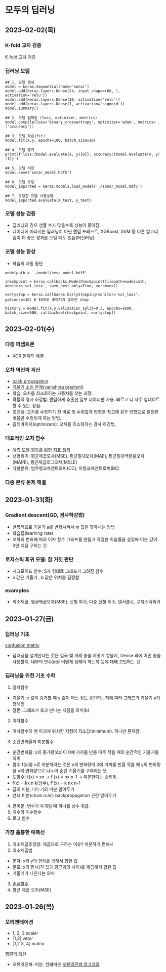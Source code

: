 # 모두의 딥러닝
## 2023-02-02(목)
### K-fold 교차 검증
[K-fold 교차 검증](https://nonmeyet.tistory.com/entry/KFold-Cross-Validation%EA%B5%90%EC%B0%A8%EA%B2%80%EC%A6%9D-%EC%A0%95%EC%9D%98-%EB%B0%8F-%EC%84%A4%EB%AA%85)

### 딥러닝 모델
```
## 1. 모델 생성
model = keras.Sequential(name='sonar')
model.add(keras.layers.Dense(24, input_shape=(60, ), activation='relu'))
model.add(keras.layers.Dense(10, activation='relu'))
model.add(keras.layers.Dense(1, activation='sigmoid'))
model.summary()

## 2. 모델 컴파일 (loss, optimizer, metrics)
model.compile(loss='binary_crossentropy', optimizer='adam', metrics=['accuracy'])

## 3. 모델 학습(fit)
model.fit(X,y, epochs=100, batch_size=20)

## 4. 모델 평가
print(f'loss:{model.evaluate(X, y)[0]}, accuracy:{model.evaluate(X, y)[1]}')

## 5. 모델 저장
model.save('sonar_model.hdf5')

## 6. 모델 로딩
model_imported = keras.models.load_model('./sonar_model.hdf5')

## 7. 로딩한 모델 사용방법
model_imported.evaluate(X_test, y_test)
```
### 모델 성능 검증
- 딥러닝의 경우 샘플 수가 많을수록 성능이 좋아짐
- 데이터에 따라서는 딥러닝이 아닌 랜덤 포레스트, XGBoost, SVM 등 다른 알고리즘이 더 좋은 성과를 보일 때도 있음(머신러닝)

### 모델 성능 향상
- 학습의 자동 중단
```
modelpath = './model/best_model.hdf5'

checkpoint = keras.callbacks.ModelCheckpoint(filepath=modelpath, monitor='val_loss', save_best_only=True, verbose=1)

earlystop = keras.callbacks.EarlyStopping(monitor='val_loss', patience=10) # 10정도 좋아지지 않으면 stop

history = model.fit(X,y,validation_split=0.3, epochs=2000, batch_size=500, callbacks=[checkpoint, earlystop])
```

## 2023-02-01(수)
### 다층 퍼셉트론
- XOR 문제의 해결

### 오차 역전파 계산
- [back propagation](https://evan-moon.github.io/2018/07/19/deep-learning-backpropagation/)
- [기울기 소실 문제(vanishing gradient)](https://heytech.tistory.com/388)
- 학습: 오차를 최소화하는 가중치를 찾는 과정.
- 확률적 경사 하강법: 랜덤하게 추출한 일부 데이터만 사용. 빠르고 더 자주 업데이트 할 수 있는 장점.
- 모멘텀: 오차를 수정하기 전 바로 앞 수정값과 방향을 참고해 같은 방향으로 일정한 비율만 수정되게 하는 방법.
- 옵티마이저(optimizers): 오차를 최소화하는 경사 하강법.

### 대표적인 오차 함수
- [예측 모델 평가를 위한 지표 정리](https://aliencoder.tistory.com/43)
- 선형회귀: 평균제곱오차(MSE), 평균절대오차(MAE), 평균절대백분율오차(MAPE), 평균제곱로그오차(MSLE)
- 다항분류: 범주형교차엔트로피(CC), 이항교차엔트로피(BC)

### 다중 분류 문제 해결

## 2023-01-31(화)
### Gradient descent(GD, 경사하강법)
- 반복적으로 기울기 a를 변화시켜서 m 값을 찾아내는 방법
- 학습률(learning rate)
- 오차의 변화에 따라 이차 함수 그래프를 만들고 적절한 학습률을 설정해 미분 값이 0인 지점 구하는 것

### 로지스틱 회귀 모델: 참 거짓 판단
- 시그모이드 함수: S자 형태로 그래프가 그려진 함수
- a 값은 기울기 , b 값은 위치를 결정함

### examples
- 최소제곱, 평균제곱오차(MSE), 선형 회귀, 다중 선형 회귀, 텐서플로, 로지스틱회귀

## 2023-01-27(금)
### 딥러닝 기초
[confusion matrix](https://diseny.tistory.com/entry/%ED%98%BC%EB%8F%99%ED%96%89%EB%A0%ACconfusion-matrix?category=906035)
- 딥러닝을 설계한다는 것은 결국 몇 개의 층을 어떻게 쌓을지, Dense 외에 어떤 층을 사용할지, 내부의 변수들을 어떻게 정해야 하는지 등에 대해 고민하는 것

### 딥러닝을 위한 기초 수학
1. 일차함수
- 기울기: x 값이 증가할 때 y 값이 어느 정도 증가하는지에 따라 그래프의 기울기 a가 정해짐
- 절편: 그래프가 축과 만나는 지점을 의미(b)

2. 이차함수
- 이차함수의 맨 아래에 위치한 지점이 최소값(minimum). 하나만 존재함.

3. 순간변화율과 미분함수
- 순간변화율: x의 증가량(Δx)이 0에 가까울 만큼 아주 작을 때의 순간적인 기울기를 의미
- 함수 f(x)를 x로 미분하라는 것은 x의 변화량이 0에 가까울 만큼 작을 때 y의 변화량을 x의 변화량으로 나누어 순간 기울기를 구하라는 뜻
- 도함수: f(x) = xn -> f'(x) = nx n-1 -> 미분한다는 소리임.
- f(x) = kx n k(상수), f'(x) = k nx n-1
- 곱의 미분, 나누기의 미분 알아두기
- 연쇄 미분(chain rule): backpropagation 관련 알아두기

4. 편미분: 변수가 두개일 때 하나를 상수 취급.
5. 지수와 지수함수
6. 로그 함수

### 가장 훌륭한 예측선
1. 최소제곱추정량: 제곱으로 구하는 이유? 미분하기 편해서
2. 최소제곱법
- 분자: x와 y의 편차를 곱해서 합한 값
- 분모: x의 편차(각 값과 평균과의 차이)를 제곱해서 합한 값
- 기울기가 나온다는 의미
3. [손실함수](https://heytech.tistory.com/361)
4. 평균 제곱 오차(MSE)

## 2023-01-26(목)
### 오리엔테이션
- 1, 2, 3 scalar
- [1,2] vetor
- [1,2
   3, 4] matrix

[행렬의 계산](https://j1w2k3.tistory.com/575)

- 오류역전파: 미분, 연쇄미분
[오류역전파 알고리즘](https://goofcode.github.io/back-propagation)